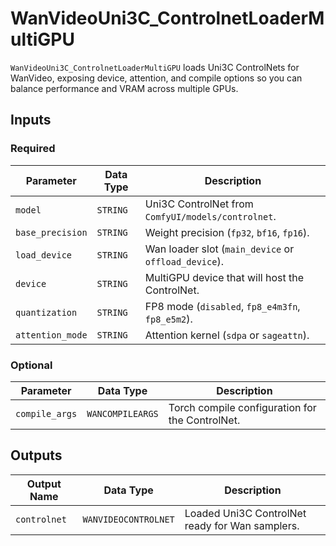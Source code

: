 # WanVideoUni3C_ControlnetLoaderMultiGPU

`WanVideoUni3C_ControlnetLoaderMultiGPU` loads Uni3C ControlNets for WanVideo, exposing device, attention, and compile options so you can balance performance and VRAM across multiple GPUs.

## Inputs

### Required

| Parameter | Data Type | Description |
| --- | --- | --- |
| `model` | `STRING` | Uni3C ControlNet from `ComfyUI/models/controlnet`. |
| `base_precision` | `STRING` | Weight precision (`fp32`, `bf16`, `fp16`). |
| `load_device` | `STRING` | Wan loader slot (`main_device` or `offload_device`). |
| `device` | `STRING` | MultiGPU device that will host the ControlNet. |
| `quantization` | `STRING` | FP8 mode (`disabled`, `fp8_e4m3fn`, `fp8_e5m2`). |
| `attention_mode` | `STRING` | Attention kernel (`sdpa` or `sageattn`). |

### Optional

| Parameter | Data Type | Description |
| --- | --- | --- |
| `compile_args` | `WANCOMPILEARGS` | Torch compile configuration for the ControlNet. |

## Outputs

| Output Name | Data Type | Description |
| --- | --- | --- |
| `controlnet` | `WANVIDEOCONTROLNET` | Loaded Uni3C ControlNet ready for Wan samplers. |
